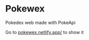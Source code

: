 # Pokewex

Pokedex web made with PokeApi

Go to [pokewex.netlify.app/](pokewex.netlify.app/) to show it
